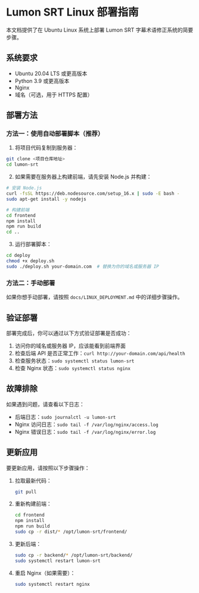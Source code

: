 # Lumon SRT Linux 部署指南

本文档提供了在 Ubuntu Linux 系统上部署 Lumon SRT 字幕术语修正系统的简要步骤。

## 系统要求

- Ubuntu 20.04 LTS 或更高版本
- Python 3.9 或更高版本
- Nginx
- 域名（可选，用于 HTTPS 配置）

## 部署方法

### 方法一：使用自动部署脚本（推荐）

1. 将项目代码复制到服务器：

```bash
git clone <项目仓库地址>
cd lumon-srt
```

2. 如果需要在服务器上构建前端，请先安装 Node.js 并构建：

```bash
# 安装 Node.js
curl -fsSL https://deb.nodesource.com/setup_16.x | sudo -E bash -
sudo apt-get install -y nodejs

# 构建前端
cd frontend
npm install
npm run build
cd ..
```

3. 运行部署脚本：

```bash
cd deploy
chmod +x deploy.sh
sudo ./deploy.sh your-domain.com  # 替换为你的域名或服务器 IP
```

### 方法二：手动部署

如果你想手动部署，请按照 `docs/LINUX_DEPLOYMENT.md` 中的详细步骤操作。

## 验证部署

部署完成后，你可以通过以下方式验证部署是否成功：

1. 访问你的域名或服务器 IP，应该能看到前端界面
2. 检查后端 API 是否正常工作：`curl http://your-domain.com/api/health`
3. 检查服务状态：`sudo systemctl status lumon-srt`
4. 检查 Nginx 状态：`sudo systemctl status nginx`

## 故障排除

如果遇到问题，请查看以下日志：

- 后端日志：`sudo journalctl -u lumon-srt`
- Nginx 访问日志：`sudo tail -f /var/log/nginx/access.log`
- Nginx 错误日志：`sudo tail -f /var/log/nginx/error.log`

## 更新应用

要更新应用，请按照以下步骤操作：

1. 拉取最新代码：
   ```bash
   git pull
   ```

2. 重新构建前端：
   ```bash
   cd frontend
   npm install
   npm run build
   sudo cp -r dist/* /opt/lumon-srt/frontend/
   ```

3. 更新后端：
   ```bash
   sudo cp -r backend/* /opt/lumon-srt/backend/
   sudo systemctl restart lumon-srt
   ```

4. 重启 Nginx（如果需要）：
   ```bash
   sudo systemctl restart nginx
   ```
